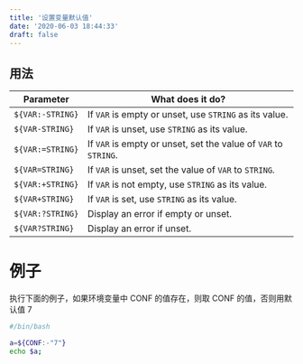 ```yaml
---
title: '设置变量默认值'
date: '2020-06-03 18:44:33'
draft: false
---
```


## 用法

| Parameter        | What does it do?                                                |
| ---------------- | --------------------------------------------------------------- |
| `${VAR:-STRING}` | If `VAR` is empty or unset, use `STRING` as its value.          |
| `${VAR-STRING}`  | If `VAR` is unset, use `STRING` as its value.                   |
| `${VAR:=STRING}` | If `VAR` is empty or unset, set the value of `VAR` to `STRING`. |
| `${VAR=STRING}`  | If `VAR` is unset, set the value of `VAR` to `STRING`.          |
| `${VAR:+STRING}` | If `VAR` is not empty, use `STRING` as its value.               |
| `${VAR+STRING}`  | If `VAR` is set, use `STRING` as its value.                     |
| `${VAR:?STRING}` | Display an error if empty or unset.                             |
| `${VAR?STRING}`  | Display an error if unset.                                      |

#

# 例子

执行下面的例子，如果环境变量中 CONF 的值存在，则取 CONF 的值，否则用默认值 7

```bash
#/bin/bash

a=${CONF:-"7"}
echo $a;
```
